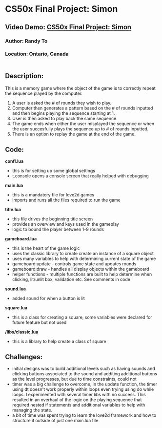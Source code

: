 # CS50x Final Project: Simon
## Video Demo:  [CS50x Final Project: Simon](https://youtu.be/tey5yIBCY4Y)
### Author: Randy To  
### Location: Ontario, Canada <br /> <br>
## Description:
####
This is a memory game where the object of the game is to correctly repeat the sequence played by the computer.

1) A user is asked the # of rounds they wish to play.
2) Computer then generates a pattern based on the # of rounds inputted and then begins playing the sequence starting at 1.
3) User is then asked to play back the same sequence.
4) The game ends when either the user misplayed the sequence or when the user succesfully plays the sequence up to # of rounds inputted.
5) There is an option to replay the game at the end of the game.

## Code:
**confl.lua**
- this is for setting up some global settings
- t.console opens a console screen that really helped with debugging

**main.lua**
- this is a mandatory file for love2d games
- imports and runs all the files required to run the game

**title.lua**
- this file drives the beginning title screen
- provides an overview and keys used in the gameplay
- logic to bound the player between 1-9 rounds

**gameboard.lua**
- this is the heart of the game logic
- uses the classic library to create create an instance of a square object
- uses many variables to help with determining current state of the game
- gameboard:update - controls game state and updates rounds
- gameboard:draw - handles all display objects within the gameboard
- helper functions - multiple functions are built to help determine when clicking, lit/unlit box, validation etc.  See comments in code

**sound.lua**
- added sound for when a button is lit

**square.lua**
- this is a class for creating a square, some variables were declared for future feature but not used

**/libs/classic.lua**
- this is a library to help create a class of square

## Challenges:
- initial designs was to build additional levels such as having sounds and clicking buttons associated to the sound and additing additional buttons as the level progresses, but due to time constraints, could not
- timer was a big challenge to overcome, in the update function, the timer using dt doesn't work properly within loops even trying using do while loops.  I experimented with several timer libs with no success. This resulted in an overhaul of the logic on the playing sequence that required nested if statements and additional variables to help with managing the state.
- a bit of time was spent trying to learn the love2d framework and how to structure it outside of just one main.lua file
